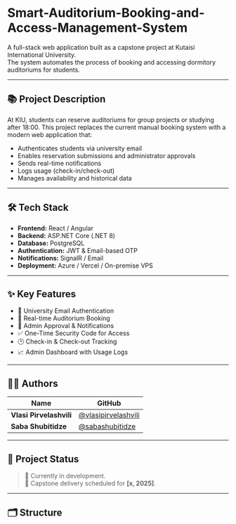 # Smart-Auditorium-Booking-and-Access-Management-System

A full-stack web application built as a capstone project at Kutaisi International University.  
The system automates the process of booking and accessing dormitory auditoriums for students.

---

## 📚 Project Description

At KIU, students can reserve auditoriums for group projects or studying after 18:00. This project replaces the current manual booking system with a modern web application that:

- Authenticates students via university email
- Enables reservation submissions and administrator approvals
- Sends real-time notifications
- Logs usage (check-in/check-out)
- Manages availability and historical data

---

## 🛠 Tech Stack

- **Frontend:** React / Angular
- **Backend:** ASP.NET Core (.NET 8)
- **Database:** PostgreSQL
- **Authentication:** JWT & Email-based OTP
- **Notifications:** SignalR / Email
- **Deployment:** Azure / Vercel / On-premise VPS

---

## ✨ Key Features

- 🔐 University Email Authentication
- 📅 Real-time Auditorium Booking
- 🔔 Admin Approval & Notifications
- ✅ One-Time Security Code for Access
- 🕒 Check-in & Check-out Tracking
- 📈 Admin Dashboard with Usage Logs

---

## 👨‍💻 Authors

| Name                    | GitHub                                            |
|-------------------------|---------------------------------------------------|
| **Vlasi Pirvelashvili** | [@vlasipirvelashvili](https://github.com/vlasi-p) |
| **Saba Shubitidze**     | [@sabashubitidze](https://github.com/sabashub)   |

---

## 📌 Project Status

> 🚧 Currently in development.  
> 📅 Capstone delivery scheduled for **[x, 2025]**.

---

## 🗂 Structure

